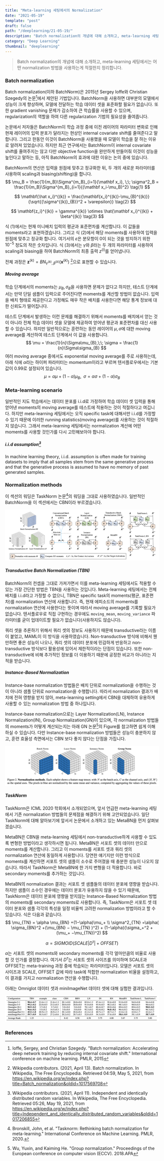 ```yaml
---
title: "Meta-learning 세팅에서의 Normalization"
date: "2021-05-19"
template: "post"
draft: false
path: "/deeplearning/21-05-19/"
description: "Batch normalization의 개념에 대해 소개하고, meta-learning 세팅에서는 어떤 normalization 방법을 사용하는게 적절한지 정리합니다. Batch normalization은 2015년 Sergey Ioffe와 Christian Szegedy의 논문에서 제안된 기법입니다. BatchNorm을 사용하면 대부분 모델의 성능이 향상됩니다."
category: "Deep Learning"
thumbnail: "deeplearning"
---
```


> Batch normalization의 개념에 대해 소개하고, meta-learning 세팅에서는 어떤 normalization 방법을 사용하는게 적절한지 정리합니다.

### Batch normalization

Batch normalization(이하 BatchNorm)은 2015년 Sergey Ioffe와 Christian Szegedy의 논문[^1]에서 제안된 기법입니다. BatchNorm을 사용하면 대부분의 모델에서 성능이 크게 향상하며, 모델에 전달하는 학습 데이터 셋을 표준화할 필요가 없습니다. 또한 gradient vanishing 문제가 감소하여 큰 학습률을 사용할 수 있으며, regularization의 역할을 하여 다른 regularization 기법의 필요성을 줄여줍니다.

논문에서 저자들은 BatchNorm이 학습 과정 중에 이전 레이어의 파라미터 변화로 인해 현재 레이어의 입력 분포가 달라지는 현상인 internal covariate shift를 줄여준다고 말합니다. 그리고 한동안 이것이 BatchNorm을 사용했을 때 모델이 학습을 잘 하는 이유로 알려져 있었습니다. 하지만 최근 연구에서는 BatchNorm이 internal covariate shift를 줄여주지는 않고 다만 objective function을 완만하게 만들어줘 이것이 성능을 높인다고 말하는 등, 아직 BatchNorm의 효과에 대한 이유는 논의 중에 있습니다.

BatchNorm의 연산은 입력을 원점에 맞추고 정규화한 뒤, 두 개의 새로운 파라미터를 사용하여 scaling과 biasing(shifting)을 합니다.
$$
\mu_B = \frac{1}{m_B}\Sigma^{m_B}_{i=1}{\mathbf x_i}, \;\;
\sigma^2_B = \frac{1}{m_B}\Sigma^{m_B}_{i=1}{(\mathbf x_i-\mu_B)^2} \tag{1}
$$

$$
\mathbf{\hat x_i}^{(k)} = \frac{\mathbf{x_i}^{(k)}-\mu_{B}^{(k)}}{\sqrt{{\sigma^{(k)}_{B}}^2 + \varepsilon}} \tag{2}
$$

$$
\mathbf{z_i}^{(k)} = \gamma^{(k)} \otimes \hat{\mathbf x_i}^{(k)} + \beta^{(k)} \tag{3}
$$

식 (1)에서는 현재 미니배치 입력의 평균과 표준편차를 계산합니다. 이 값들을 moments라고 표현하겠습니다. 그리고 식 (2)에서 해당 moments를 사용하여 입력을 원점에 맞추고 정규화 합니다. 여기서의 $\varepsilon$은 분모항이 0이 되는 것을 방지하기 위한 $10^{-5}$ 정도의 작은 숫자입니다. 식 (3)에서는 $\gamma$와 $\beta$라는 두 개의 파라미터를 사용하여 scaling과 biasing을 하여 BatchNorm의 최종 출력 $z^{(i)}$를 얻어냅니다.

전체 과정은 $\mathbf z^{(k)} = BN_{\gamma^{(k)},\beta^{(k)}}(\mathbf x^{(k)})$ [^2]으로 표현할 수 있습니다.

##### Moving average

학습 단계에서의 moments는 $\mu_{B}, \sigma_{B}$을 사용하면 문제가 없다고 하지만, 테스트 단계에서는 만약 단일 샘플이 입력으로 주어진다면 moments를 계산할 방법이 없습니다. 입력을 배치 형태로 제공한다고 가정해도 매우 작은 배치를 사용한다면 해당 통계 정보에 대한 신뢰도가 떨어집니다.

테스트 단계에서 발생하는 이런 문제를 해결하기 위해서 moments를 배치에서 얻는 것이 아니라 전체 학습 데이터 셋을 모델에 제공하여 얻어낸 평균과 표준편차를 대신 사용할 수 있습니다. 하지만 일반적으로는 훈련하는 동안 레이어의 $\mu, \sigma$에 대한 moving average를 계산하여 테스트 단계에서 이 값을 사용합니다. 
$$
\mu = \frac{1}{n}\Sigma\mu_{B},\;\; \sigma = \frac{1}{n}\Sigma\sigma_{B}
$$
여러 moving average 중에서도 exponential moving average를 주로 사용하는데, 아래 식에 $\alpha$라는 하이퍼 파라미터는 momentum이라고 부르며 텐서플로우에서는 기본값이 0.99로 설정되어 있습니다.
$$
\mu = \alpha\mu + (1-\alpha)\mu_{B},\;\; \sigma = \alpha\sigma + (1-\alpha)\sigma_{B}
$$

### Meta-learning scenario

일반적인 지도 학습에서는 데이터 분포를 i.i.d로 가정하여 학습 데이터 셋 입력을 통해 얻어낸 moments의 moving average를 테스트에 적용하는 것이 적절하다고 여깁니다. 하지만 meta-learning 세팅에서는 오직 specific task에 대해서만 i.i.d를 가정할 수 있기 때문에 이러한 running statistics(moving average)를 사용하는 것이 적절하지 않습니다. 그래서 meta-learning 세팅에서는 normalization 계산에 어떤 moments를 사용할 것인가를 다시 고민해보아야 합니다.

##### i.i.d assumption[^3]

In machine learning theory, i.i.d. assumption is often made for training datasets to imply that all samples stem from the same generative process and that the generative process is assumed to have no memory of past generated samples.

### Normalization methods

이 섹션의 워딩은 TaskNorm 논문[^4]의 워딩을 그대로 사용하였습니다. 일반적인 BatchNorm을 이 섹션에서는 CBN이라 부르겠습니다.

![img](../img/batchnorm1.png)

##### Transductive Batch Normalization (TBN)

BatchNorm의 컨셉을 그대로 가져가면서 이를 meta-learning 세팅에서도 적용할 수 있는 가장 간단한 방법은 TBN을 사용하는 것입니다. Meta-learning 세팅에서는 전체 배치를 i.i.d라고 가정할 수 없으니, TBN은 specific task의 moments(평균, 표준편차)를 normalization 연산에 사용합니다. 즉, 현재 에피소드의 moments를 normalization 연산에 사용한다는 뜻이며 따라서 moving average를 기록할 필요가 없습니다. 텐서플로우로 직접 구현하는 경우에도  `moving_mean`, `moving_variance` 파라미터를 굳이 업데이트할 필요가 없습니다(사용하지도 않습니다).

쿼리 셋을 추론하기 위해서 쿼리 셋의 정보도 사용하기 때문에 transductive라는 이름이 붙었고, MAML이 이 방식을 사용하였습니다. Non-transductive 방식에 비해서 웬만하면 좋은 성능이 나오나, 쿼리 셋의 데이터 분포에 민감하게 반응하고 non-transductive 방식보다 활용성에 있어서 제한적이라는 단점이 있습니다. 또한 non-transductive에 비해 추가적인 정보를 더 이용하기 때문에 공정한 비교가 아니라는 지적을 받습니다.

##### Instance-Based Normalization

Instance-base normalization 방법들은 배치 단위로 normalization을 수행하는 것이 아니라 샘플 단위로 normalization을 수행합니다. 따라서 normalization 결과가 배치에 전혀 영향을 받지 않아, meta-learning setting에서 CBN을 대체하여 유용하게 사용할 수 있는 normalization 방법 중 하나입니다.

Instance-base normalization으로는 Layer Normalization(LN), Instance Normalization(IN), Group Normalization(GN)이 있으며, 각 normalization 방법들의 moments가 어떻게 계산되는지는 아래 GN 논문[^5]의 Figure를 참고하면 쉽게 이해하실 수 있습니다. 다만 Instance-base normalization 방법들은 성능이 충분하지 않고, 훈련 효율성 측면에서는 CBN 보다 좋지 않다는 단점을 가집니다.

![img](../img/batchnorm3.png)

##### TaskNorm

TaskNorm은 ICML 2020 학회에서 소개되었으며, 앞서 언급한 meta-learning 세팅에서 기존 normalization 방법들의 문제점을 해결하기 위해 고안되었습니다. 일단 TaskNorm에 대해 알아보기에 앞서서 논문에서 소개하고 있는 MetaBN을 먼저 살펴보겠습니다.

MetaBN은 CBN을 meta-learning 세팅에서 non-transductive하게 사용할 수 있도록 변형한 방법이라고 생각하시면 됩니다. MetaBN은 서포트 셋의 데이터 만으로 moments를 계산합니다. 그리고 이 moments를 서포트 셋과 쿼리 셋의 normalization 연산에 동일하게 사용합니다. 당연한 얘기지만 이런 방식으로 moments를 계산하면 서포트 셋의 샘플이 소수로 주어졌을 때 충분한 성능이 나오지 않습니다. 따라서 TaskNorm은 MetaBN에 한 가지 변형을 더 적용합니다. 바로 secondary moments를 추가하는 것입니다. 

MetaBN의 normalization 결과는 서포트 셋 샘플들의 데이터 분포에 영향을 받습니다. 하지만 샘플이 소수인 경우에는 데이터 분포가 유용하지 않을 수 있기 때문에, TaskNorm은 데이터 분포에 영향을 받지않는 Instance-Based Normalization 방법의 moments를 secondary moments로 사용합니다. 즉, TaskNorm은 서포트 셋 데이터 분포와 샘플 각각의 특성을 일정 비율씩 고려한 normalization 방법이라고 할 수 있습니다. 식은 다음과 같습니다.
$$
\mu_{TN} = \alpha \mu_{BN} +(1−\alpha)\mu_+  \\
\sigma^2_{TN} =\alpha( \sigma_{BN}^2 +(\mu_{BN} − \mu_{TN} )^2) + (1−\alpha)(\sigma_+^2 +(\mu_+ −\mu_{TN})^2)
$$

$$
\alpha = SIGMOID(SCALE|D^\tau | + OFFSET)
$$

$\alpha$는 서포트 셋의 moments와 secondary moments를 각각 얼마만큼의 비율로 사용할 것 인가를 결정합니다. 여기서 $D^\tau$는 서포트 셋의 사이즈를 의미하며 SCALE과 OFFSET는 meta-training 과정 중에 학습되는 파라미터입니다. 모델은 서포트 셋의 사이즈과 SCALE, OFFSET 값에 따라 task에 적합한 normalization 비율을 설정하고, 이 결과를 가지고 normalization 연산을 수행합니다.

아래는 Omniglot 데이터 셋과 miniImageNet 데이터 셋에 대해 실험한 결과입니다.

![img](../img/batchnorm2.png)

### References

[^1]: Ioffe, Sergey, and Christian Szegedy. "Batch normalization: Accelerating deep network training by reducing internal covariate shift." International conference on machine learning. PMLR, 2015
[^2]: Wikipedia contributors. (2021, April 13). Batch normalization. In Wikipedia, The Free Encyclopedia. Retrieved 04:59, May 5, 2021, from https://en.wikipedia.org/w/index.php?title=Batch_normalization&oldid=1017569708
[^3]: Wikipedia contributors. (2021, April 11). Independent and identically distributed random variables. In Wikipedia, The Free Encyclopedia. Retrieved 05:26, May 19, 2021, from https://en.wikipedia.org/w/index.php?title=Independent_and_identically_distributed_random_variables&oldid=1017206855
[^4]: Bronskill, John, et al. "Tasknorm: Rethinking batch normalization for meta-learning." International Conference on Machine Learning. PMLR, 2020.
[^5]: Wu, Yuxin, and Kaiming He. "Group normalization." Proceedings of the European conference on computer vision (ECCV). 2018.APA
[^6]: Géron, Aurélien. Hands-on machine learning with Scikit-Learn, Keras, and TensorFlow: Concepts, tools, and techniques to build intelligent systems. O'Reilly Media, 2019.






